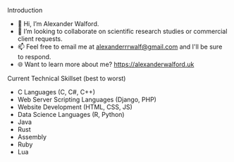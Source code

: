 Introduction
- 👋 Hi, I’m Alexander Walford.
- 👥 I’m looking to collaborate on scientific research studies or commercial client requests.
- 📫 Feel free to email me at alexanderrrwalf@gmail.com and I'll be sure to respond. 
- 🌐 Want to learn more about me? https://alexanderwalford.uk 

Current Technical Skillset (best to worst)
- C Languages (C, C#, C++)
- Web Server Scripting Languages (Django, PHP)
- Website Development (HTML, CSS, JS)
- Data Science Languages (R, Python)
- Java
- Rust
- Assembly
- Ruby
- Lua
